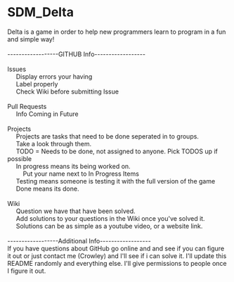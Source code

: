# SDM_Delta
Delta is a game in order to help new programmers learn to program in a fun and simple way!<br><br>
------------------GITHUB Info------------------
<br><br>
Issues<br>
&nbsp;&nbsp;&nbsp;&nbsp; Display errors your having<br>
&nbsp;&nbsp;&nbsp;&nbsp; Label properly<br>
&nbsp;&nbsp;&nbsp;&nbsp; Check Wiki before submitting Issue<br>
<br>
Pull Requests<br>
&nbsp;&nbsp;&nbsp;&nbsp; Info Coming in Future<br><br>
Projects<br>
&nbsp;&nbsp;&nbsp;&nbsp; Projects are tasks that need to be done seperated in to groups.<br>
&nbsp;&nbsp;&nbsp;&nbsp; Take a look through them. <br>
&nbsp;&nbsp;&nbsp;&nbsp; TODO = Needs to be done, not assigned to anyone.  Pick TODOS up if possible<br>
&nbsp;&nbsp;&nbsp;&nbsp; In progress means its being worked on.  <br>
&nbsp;&nbsp;&nbsp;&nbsp;&nbsp;&nbsp;&nbsp;&nbsp; Put your name next to In Progress Items<br>
&nbsp;&nbsp;&nbsp;&nbsp; Testing means someone is testing it with the full version of the game<br>
&nbsp;&nbsp;&nbsp;&nbsp; Done means its done.  <br><br>
Wiki<br>
&nbsp;&nbsp;&nbsp;&nbsp; Question we have that have been solved.<br>
&nbsp;&nbsp;&nbsp;&nbsp; Add solutions to your questions in the Wiki once you've solved it.<br>
&nbsp;&nbsp;&nbsp;&nbsp; Solutions can be as simple as a youtube video, or a website link. <br><br>
------------------Additional Info------------------<br>
If you have questions about GitHub go online and and see if you can figure it out or just contact me (Crowley) and I'll see if i can solve it.  I'll update this README randomly and everything else.  I'll give permissions to people once I figure it out.  

